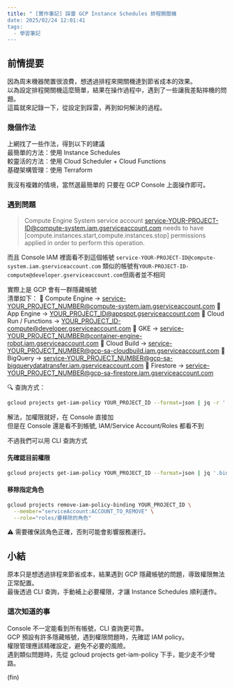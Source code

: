 ```yaml
---
title: " [實作筆記] 踩雷 GCP Instance Schedules 排程開關機
date: 2025/02/24 12:01:41
tags:
  - 學習筆記
---
```


## 前情提要

因為周末機器閒置很浪費，想透過排程來開關機達到節省成本的效果。  
以為設定排程開關機這麼簡單，結果在操作過程中，遇到了一些讓我差點摔機的問題。  
這篇就來記錄一下，從設定到踩雷，再到如何解決的過程。

### 幾個作法

上網找了一些作法，得到以下的建議  
最簡單的方法：使用 Instance Schedules  
較靈活的方法：使用 Cloud Scheduler + Cloud Functions  
基礎架構管理：使用 Terraform  

我沒有複雜的情境，當然選最簡單的
只要在 GCP Console 上面操作即可。

### 遇到問題

> Compute Engine System service account <service-YOUR-PROJECT-ID@compute-system.iam.gserviceaccount.com>
> needs to have [compute.instances.start,compute.instances.stop] permissions applied in order to perform this operation.  

而且 Console IAM 裡面看不到這個帳號 `service-YOUR-PROJECT-ID@compute-system.iam.gserviceaccount.com`
類似的帳號有`YOUR-PROJECT-ID-compute@developer.gserviceaccount.com`但兩者並不相同

實際上是 GCP 會有一群隱藏帳號  
清單如下：
📌 Compute Engine → <service-YOUR_PROJECT_NUMBER@compute-system.iam.gserviceaccount.com>
📌 App Engine → <YOUR_PROJECT_ID@appspot.gserviceaccount.com>
📌 Cloud Run / Functions → <YOUR_PROJECT_ID-compute@developer.gserviceaccount.com>
📌 GKE → <service-YOUR_PROJECT_NUMBER@container-engine-robot.iam.gserviceaccount.com>
📌 Cloud Build → <service-YOUR_PROJECT_NUMBER@gcp-sa-cloudbuild.iam.gserviceaccount.com>
📌 BigQuery → <service-YOUR_PROJECT_NUMBER@gcp-sa-bigquerydatatransfer.iam.gserviceaccount.com>
📌 Firestore → <service-YOUR_PROJECT_NUMBER@gcp-sa-firestore.iam.gserviceaccount.com>

🔍 查詢方式：

```sh
gcloud projects get-iam-policy YOUR_PROJECT_ID --format=json | jq -r '.bindings[].members[]' | grep 'serviceAccount:'
```

解法，加權限就好，在 Console 直接加  
但是在 Console 還是看不到帳號, IAM/Service Account/Roles 都看不到

不過我們可以用 CLI 查詢方式

#### 先確認目前權限

```sh
gcloud projects get-iam-policy YOUR_PROJECT_ID --format=json | jq '.bindings[] | select(.members[] | contains("serviceAccount:ACCOUNT_TO_REMOVE"))'
```

#### 移除指定角色

```sh
gcloud projects remove-iam-policy-binding YOUR_PROJECT_ID \
  --member="serviceAccount:ACCOUNT_TO_REMOVE" \
  --role="roles/要移除的角色"
```

⚠️ 需要確保該角色正確，否則可能會影響服務運行。

## 小結

原本只是想透過排程來節省成本，結果遇到 GCP 隱藏帳號的問題，導致權限無法正常配置。  
最後透過 CLI 查詢，手動補上必要權限，才讓 Instance Schedules 順利運作。

### 這次知道的事

Console 不一定能看到所有帳號，CLI 查詢更可靠。  
GCP 預設有許多隱藏帳號，遇到權限問題時，先確認 IAM policy。  
權限管理應該精確設定，避免不必要的風險。  
遇到類似問題時，先從 gcloud projects get-iam-policy 下手，能少走不少彎路。

(fin)
